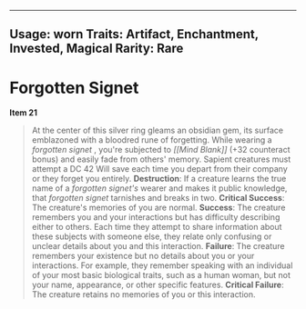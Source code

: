 
---
Usage: worn
Traits: Artifact, Enchantment, Invested, Magical
Rarity: Rare
---

# Forgotten Signet

**Item 21**

> At the center of this silver ring gleams an obsidian gem, its surface emblazoned with a bloodred rune of forgetting. While wearing a *forgotten signet* , you're subjected to *[[Mind Blank]]* (+32 counteract bonus) and easily fade from others' memory. Sapient creatures must attempt a DC 42 Will save each time you depart from their company or they forget you entirely.
**Destruction**: If a creature learns the true name of a *forgotten signet's* wearer and makes it public knowledge, that *forgotten signet* tarnishes and breaks in two.
**Critical Success**: The creature's memories of you are normal.
**Success**: The creature remembers you and your interactions but has difficulty describing either to others. Each time they attempt to share information about these subjects with someone else, they relate only confusing or unclear details about you and this interaction.
**Failure**: The creature remembers your existence but no details about you or your interactions. For example, they remember speaking with an individual of your most basic biological traits, such as a human woman, but not your name, appearance, or other specific features.
**Critical Failure**: The creature retains no memories of you or this interaction.
